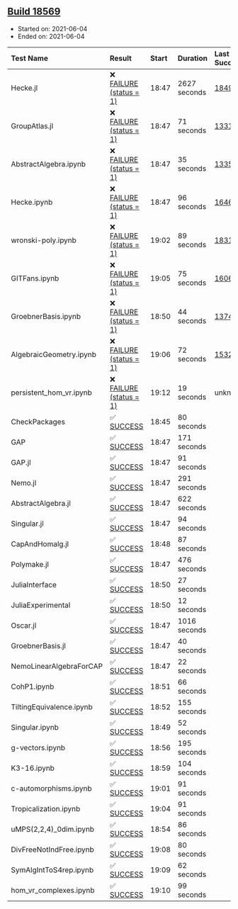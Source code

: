 ## [Build 18569](https://oscarci.mathematik.uni-kl.de/job/oscar/18569/)

* Started on: 2021-06-04
* Ended on: 2021-06-04

| Test Name    | Result | Start | Duration | Last Success | First Failure |
|:-------------|:-------|:------|:---------|:-------------|:--------------|
| Hecke.jl | ❌ [FAILURE (status = 1)](https://oscarci.mathematik.uni-kl.de/job/oscar/18569/artifact/logs/build-18569/Hecke.jl.log) | 18:47 | 2627 seconds | [18490](https://oscarci.mathematik.uni-kl.de/job/oscar/18490/) | [18491](https://oscarci.mathematik.uni-kl.de/job/oscar/18491/) |
| GroupAtlas.jl | ❌ [FAILURE (status = 1)](https://oscarci.mathematik.uni-kl.de/job/oscar/18569/artifact/logs/build-18569/GroupAtlas.jl.log) | 18:47 | 71 seconds | [13311](https://oscarci.mathematik.uni-kl.de/job/oscar/13311/) | [13312](https://oscarci.mathematik.uni-kl.de/job/oscar/13312/) |
| AbstractAlgebra.ipynb | ❌ [FAILURE (status = 1)](https://oscarci.mathematik.uni-kl.de/job/oscar/18569/artifact/logs/build-18569/AbstractAlgebra.ipynb.log) | 18:47 | 35 seconds | [13355](https://oscarci.mathematik.uni-kl.de/job/oscar/13355/) | [13356](https://oscarci.mathematik.uni-kl.de/job/oscar/13356/) |
| Hecke.ipynb | ❌ [FAILURE (status = 1)](https://oscarci.mathematik.uni-kl.de/job/oscar/18569/artifact/logs/build-18569/Hecke.ipynb.log) | 18:47 | 96 seconds | [16463](https://oscarci.mathematik.uni-kl.de/job/oscar/16463/) | [16464](https://oscarci.mathematik.uni-kl.de/job/oscar/16464/) |
| wronski-poly.ipynb | ❌ [FAILURE (status = 1)](https://oscarci.mathematik.uni-kl.de/job/oscar/18569/artifact/logs/build-18569/wronski-poly.ipynb.log) | 19:02 | 89 seconds | [18314](https://oscarci.mathematik.uni-kl.de/job/oscar/18314/) | [18315](https://oscarci.mathematik.uni-kl.de/job/oscar/18315/) |
| GITFans.ipynb | ❌ [FAILURE (status = 1)](https://oscarci.mathematik.uni-kl.de/job/oscar/18569/artifact/logs/build-18569/GITFans.ipynb.log) | 19:05 | 75 seconds | [16068](https://oscarci.mathematik.uni-kl.de/job/oscar/16068/) | [16069](https://oscarci.mathematik.uni-kl.de/job/oscar/16069/) |
| GroebnerBasis.ipynb | ❌ [FAILURE (status = 1)](https://oscarci.mathematik.uni-kl.de/job/oscar/18569/artifact/logs/build-18569/GroebnerBasis.ipynb.log) | 18:50 | 44 seconds | [13748](https://oscarci.mathematik.uni-kl.de/job/oscar/13748/) | [13749](https://oscarci.mathematik.uni-kl.de/job/oscar/13749/) |
| AlgebraicGeometry.ipynb | ❌ [FAILURE (status = 1)](https://oscarci.mathematik.uni-kl.de/job/oscar/18569/artifact/logs/build-18569/AlgebraicGeometry.ipynb.log) | 19:06 | 72 seconds | [15322](https://oscarci.mathematik.uni-kl.de/job/oscar/15322/) | [15323](https://oscarci.mathematik.uni-kl.de/job/oscar/15323/) |
| persistent_hom_vr.ipynb | ❌ [FAILURE (status = 1)](https://oscarci.mathematik.uni-kl.de/job/oscar/18569/artifact/logs/build-18569/persistent_hom_vr.ipynb.log) | 19:12 | 19 seconds | unknown | unknown |
| CheckPackages | ✅ [SUCCESS](https://oscarci.mathematik.uni-kl.de/job/oscar/18569/artifact/logs/build-18569/CheckPackages.log) | 18:45 | 80 seconds |  |  |
| GAP | ✅ [SUCCESS](https://oscarci.mathematik.uni-kl.de/job/oscar/18569/artifact/logs/build-18569/GAP.log) | 18:47 | 171 seconds |  |  |
| GAP.jl | ✅ [SUCCESS](https://oscarci.mathematik.uni-kl.de/job/oscar/18569/artifact/logs/build-18569/GAP.jl.log) | 18:47 | 91 seconds |  |  |
| Nemo.jl | ✅ [SUCCESS](https://oscarci.mathematik.uni-kl.de/job/oscar/18569/artifact/logs/build-18569/Nemo.jl.log) | 18:47 | 291 seconds |  |  |
| AbstractAlgebra.jl | ✅ [SUCCESS](https://oscarci.mathematik.uni-kl.de/job/oscar/18569/artifact/logs/build-18569/AbstractAlgebra.jl.log) | 18:47 | 622 seconds |  |  |
| Singular.jl | ✅ [SUCCESS](https://oscarci.mathematik.uni-kl.de/job/oscar/18569/artifact/logs/build-18569/Singular.jl.log) | 18:47 | 94 seconds |  |  |
| CapAndHomalg.jl | ✅ [SUCCESS](https://oscarci.mathematik.uni-kl.de/job/oscar/18569/artifact/logs/build-18569/CapAndHomalg.jl.log) | 18:48 | 87 seconds |  |  |
| Polymake.jl | ✅ [SUCCESS](https://oscarci.mathematik.uni-kl.de/job/oscar/18569/artifact/logs/build-18569/Polymake.jl.log) | 18:47 | 476 seconds |  |  |
| JuliaInterface | ✅ [SUCCESS](https://oscarci.mathematik.uni-kl.de/job/oscar/18569/artifact/logs/build-18569/JuliaInterface.log) | 18:50 | 27 seconds |  |  |
| JuliaExperimental | ✅ [SUCCESS](https://oscarci.mathematik.uni-kl.de/job/oscar/18569/artifact/logs/build-18569/JuliaExperimental.log) | 18:50 | 12 seconds |  |  |
| Oscar.jl | ✅ [SUCCESS](https://oscarci.mathematik.uni-kl.de/job/oscar/18569/artifact/logs/build-18569/Oscar.jl.log) | 18:47 | 1016 seconds |  |  |
| GroebnerBasis.jl | ✅ [SUCCESS](https://oscarci.mathematik.uni-kl.de/job/oscar/18569/artifact/logs/build-18569/GroebnerBasis.jl.log) | 18:47 | 40 seconds |  |  |
| NemoLinearAlgebraForCAP | ✅ [SUCCESS](https://oscarci.mathematik.uni-kl.de/job/oscar/18569/artifact/logs/build-18569/NemoLinearAlgebraForCAP.log) | 18:47 | 22 seconds |  |  |
| CohP1.ipynb | ✅ [SUCCESS](https://oscarci.mathematik.uni-kl.de/job/oscar/18569/artifact/logs/build-18569/CohP1.ipynb.log) | 18:51 | 66 seconds |  |  |
| TiltingEquivalence.ipynb | ✅ [SUCCESS](https://oscarci.mathematik.uni-kl.de/job/oscar/18569/artifact/logs/build-18569/TiltingEquivalence.ipynb.log) | 18:52 | 155 seconds |  |  |
| Singular.ipynb | ✅ [SUCCESS](https://oscarci.mathematik.uni-kl.de/job/oscar/18569/artifact/logs/build-18569/Singular.ipynb.log) | 18:49 | 52 seconds |  |  |
| g-vectors.ipynb | ✅ [SUCCESS](https://oscarci.mathematik.uni-kl.de/job/oscar/18569/artifact/logs/build-18569/g-vectors.ipynb.log) | 18:56 | 195 seconds |  |  |
| K3-16.ipynb | ✅ [SUCCESS](https://oscarci.mathematik.uni-kl.de/job/oscar/18569/artifact/logs/build-18569/K3-16.ipynb.log) | 18:59 | 104 seconds |  |  |
| c-automorphisms.ipynb | ✅ [SUCCESS](https://oscarci.mathematik.uni-kl.de/job/oscar/18569/artifact/logs/build-18569/c-automorphisms.ipynb.log) | 19:01 | 91 seconds |  |  |
| Tropicalization.ipynb | ✅ [SUCCESS](https://oscarci.mathematik.uni-kl.de/job/oscar/18569/artifact/logs/build-18569/Tropicalization.ipynb.log) | 19:04 | 91 seconds |  |  |
| uMPS(2,2,4)_0dim.ipynb | ✅ [SUCCESS](https://oscarci.mathematik.uni-kl.de/job/oscar/18569/artifact/logs/build-18569/uMPS-2-2-4-_0dim.ipynb.log) | 18:54 | 86 seconds |  |  |
| DivFreeNotIndFree.ipynb | ✅ [SUCCESS](https://oscarci.mathematik.uni-kl.de/job/oscar/18569/artifact/logs/build-18569/DivFreeNotIndFree.ipynb.log) | 19:08 | 80 seconds |  |  |
| SymAlgIntToS4rep.ipynb | ✅ [SUCCESS](https://oscarci.mathematik.uni-kl.de/job/oscar/18569/artifact/logs/build-18569/SymAlgIntToS4rep.ipynb.log) | 19:09 | 62 seconds |  |  |
| hom_vr_complexes.ipynb | ✅ [SUCCESS](https://oscarci.mathematik.uni-kl.de/job/oscar/18569/artifact/logs/build-18569/hom_vr_complexes.ipynb.log) | 19:10 | 99 seconds |  |  |
